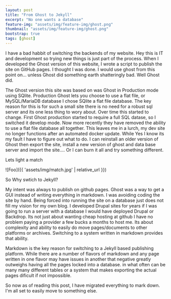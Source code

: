 ```yaml
---
layout: post
title: "From Ghost to Jekyll"
excerpt: "No one wants a database"
feature-img: "assets/img/feature-img/ghost.png"
thumbnail: "assets/img/feature-img/ghost.png"
bootstrap: true
tags: [ghost]
---
```

I have a bad habbit of switching the backends of my website.  Hey this is IT and development so trying new things is just part of the process.  When I developed the Ghost version of this website, I wrote a script to publish the site on GitHub pages.  I thought I was done.  I would use ghost from this point on... unless Ghost did something earth shatteringly bad.  Well Ghost did.

The Ghost version this site was based on was Ghost in Production mode using SQlite.  Production Ghost lets you choose to use a flat file, or MySQL/MariaDB database I chose SQlite a flat file database.  The key reason for this is for such a small site there is no need for a robust sql server and its one less thing to wory about.  Over time this started to change.  First Ghost production started to require a full SQL datase, so I switched it develop mode.  Now more recently they have removed the ability to use a flat file database all together.  This leaves me in a lurch, my dev site no longer functions after an automated docker update.  While Yes I know its my fault I have to figure out what to do.  I can reinstall an older version of Ghost then export the site, install a new version of ghost and data base server and import the site.... Or I can burn it all and try something different.

Lets light a match

![Foo]({{ 'assets/img/match.jpg' | relative_url }})

So Why swtich to Jekyll?

My intent was always to publish on github pages.  Ghost was a way to get a GUI instead of writing everything in markdown. I was avoiding coding the site by hand.  Being forced into running the site on a database just does not fill my vision for my own blog.  I developed Drupal sites for years if I was going to run a server with a database I would have deployed Drupal or Backdrop.  Its not just about wanting cheap hosting at github I have no problem paying a provider a few bucks a months to host me.  Its about complexity and ability to easily do move pages/documents to other platforms or archives.  Switching to a system written in markdown provides that ability.

Markdown is the key reason for switching to a Jekyll based publishing platform.  While there are a number of flavors of markdown and any page written in one flavor may have issues in another that negative greatly outweighs having all the pages locked into a database. in what often can be many many different tables or a system that makes exporting the actual pages dificult if not impossible.

So now as of reading this post, I have migrated everything to mark down.  I'm all set to easily move to something else.

